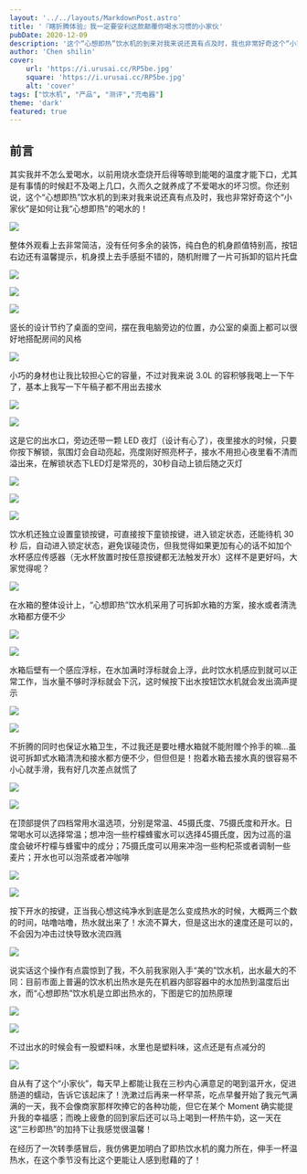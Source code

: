 ```yaml
---
layout: '../../layouts/MarkdownPost.astro'
title: '『瞎折腾体验』我一定要安利这款颠覆你喝水习惯的小家伙'
pubDate: 2020-12-09
description: '这个“心想即热”饮水机的到来对我来说还真有点及时，我也非常好奇这个“小家伙”是如何让我“心想即热”的喝水的！'
author: 'Chen shilin'
cover:
    url: 'https://i.urusai.cc/RP5be.jpg'
    square: 'https://i.urusai.cc/RP5be.jpg'
    alt: 'cover'
tags: ["饮水机", "产品", "测评","充电器"]
theme: 'dark'
featured: true
---
```


## 前言

其实我并不怎么爱喝水，以前用烧水壶烧开后得等晾到能喝的温度才能下口，尤其是有事情的时候赶不及喝上几口，久而久之就养成了不爱喝水的坏习惯。你还别说，这个“心想即热”饮水机的到来对我来说还真有点及时，我也非常好奇这个“小家伙”是如何让我“心想即热”的喝水的！

![](https://zaaap-1254235226.cos.ap-guangzhou.myqcloud.com/long_pic/2021/03/13/20210313132804708.jpg?size=1080x608&imageMogr2/format/jpeg/quality/60)

整体外观看上去非常简洁，没有任何多余的装饰，纯白色的机身颜值特别高，按钮右边还有温馨提示，机身摸上去手感挺不错的，随机附赠了一片可拆卸的铝片托盘

![](https://zaaap-1254235226.cos.ap-guangzhou.myqcloud.com/long_pic/2021/03/13/20210313132804800.jpg?size=1080x608&imageMogr2/format/jpeg/quality/60)

![](https://zaaap-1254235226.cos.ap-guangzhou.myqcloud.com/long_pic/2021/03/13/2021031313280414.jpg?size=1080x608&imageMogr2/format/jpeg/quality/60)

![](https://zaaap-1254235226.cos.ap-guangzhou.myqcloud.com/long_pic/2021/03/13/20210313132804613.jpg?size=1080x608&imageMogr2/format/jpeg/quality/60)

竖长的设计节约了桌面的空间，摆在我电脑旁边的位置，办公室的桌面上都可以很好地搭配房间的风格

![](https://zaaap-1254235226.cos.ap-guangzhou.myqcloud.com/long_pic/2021/03/13/20210313132804247.jpg?size=1080x608&imageMogr2/format/jpeg/quality/60)

小巧的身材也让我比较担心它的容量，不过对我来说 3.0L 的容积够我喝上一下午了，基本上我写一下午稿子都不用出去接水

![](https://zaaap-1254235226.cos.ap-guangzhou.myqcloud.com/long_pic/2021/03/13/20210313132804365.jpg?size=1080x608&imageMogr2/format/jpeg/quality/60)

![](https://zaaap-1254235226.cos.ap-guangzhou.myqcloud.com/long_pic/2021/03/13/20210313132804198.jpg?size=1080x608&imageMogr2/format/jpeg/quality/60)

这是它的出水口，旁边还带一颗 LED 夜灯（设计有心了），夜里接水的时候，只要你按下解锁，氛围灯会自动亮起，亮度刚好照亮杯子，接水不用担心夜里看不清而溢出来，在解锁状态下LED灯是常亮的，30秒自动上锁后随之灭灯

![](https://zaaap-1254235226.cos.ap-guangzhou.myqcloud.com/long_pic/2021/03/13/20210313132804413.jpg?size=1080x608&imageMogr2/format/jpeg/quality/60)

![](https://zaaap-1254235226.cos.ap-guangzhou.myqcloud.com/long_pic/2021/03/13/20210313132804291.jpg?size=1080x608&imageMogr2/format/jpeg/quality/60)

![](https://zaaap-1254235226.cos.ap-guangzhou.myqcloud.com/long_pic/2021/03/13/20210313132804537.jpg?size=1080x608&imageMogr2/format/jpeg/quality/60)

饮水机还独立设置童锁按键，可直接按下童锁按键，进入锁定状态，还能待机 30秒 后，自动进入锁定状态，避免误碰烫伤，但我觉得如果更加有心的话不如加个水杯感应传感器（无水杯放置时按任意按键都无法触发开水）这样不是更好吗，大家觉得呢？

![](https://zaaap-1254235226.cos.ap-guangzhou.myqcloud.com/long_pic/2021/03/13/20210313132804102.jpg?size=1080x608&imageMogr2/format/jpeg/quality/60)

在水箱的整体设计上，“心想即热”饮水机采用了可拆卸水箱的方案，接水或者清洗水箱都方便不少

![](https://zaaap-1254235226.cos.ap-guangzhou.myqcloud.com/long_pic/2021/03/13/20210313132804795.jpg?size=1080x608&imageMogr2/format/jpeg/quality/60)

![](https://zaaap-1254235226.cos.ap-guangzhou.myqcloud.com/long_pic/2021/03/13/20210313132804736.jpg?size=1080x608&imageMogr2/format/jpeg/quality/60)

水箱后壁有一个感应浮标，在水加满时浮标就会上浮，此时饮水机感应到就可以正常工作，当水量不够时浮标就会下沉，这时候按下出水按钮饮水机就会发出滴声提示

![](https://zaaap-1254235226.cos.ap-guangzhou.myqcloud.com/long_pic/2021/03/13/20210313132804293.jpg?size=1080x608&imageMogr2/format/jpeg/quality/60)

![](https://zaaap-1254235226.cos.ap-guangzhou.myqcloud.com/long_pic/2021/03/13/20210313132804904.jpg?size=1080x608&imageMogr2/format/jpeg/quality/60)

不折腾的同时也保证水箱卫生，不过我还是要吐槽水箱就不能附赠个拎手的嘛...虽说可拆卸式水箱清洗和接水都方便不少，但但但是！抱着水箱去接水真的很容易不小心就手滑，我有好几次差点就慌了

![](https://zaaap-1254235226.cos.ap-guangzhou.myqcloud.com/long_pic/2021/03/13/2021031313280456.jpg?size=1080x608&imageMogr2/format/jpeg/quality/60)

![](https://zaaap-1254235226.cos.ap-guangzhou.myqcloud.com/long_pic/2021/03/13/2021031313280445.jpg?size=1080x608&imageMogr2/format/jpeg/quality/60)

在顶部提供了四档常用水温选项，分别是常温、45摄氏度、75摄氏度和开水。日常喝水可以选择常温；想冲泡一些柠檬蜂蜜水可以选择45摄氏度，因为过高的温度会破坏柠檬与蜂蜜中的成分；75摄氏度可以用来冲泡一些枸杞茶或者调制一些麦片；开水也可以泡茶或者冲咖啡

![](https://zaaap-1254235226.cos.ap-guangzhou.myqcloud.com/long_pic/2021/03/13/20210313132804181.jpg?size=1015x571&imageMogr2/format/jpeg/quality/60)

![](https://zaaap-1254235226.cos.ap-guangzhou.myqcloud.com/long_pic/2021/03/13/20210313132804314.jpg?size=1080x608&imageMogr2/format/jpeg/quality/60)

按下开水的按键，正当我心想这纯净水到底是怎么变成热水的时候，大概两三个数的时间，咕噜咕噜，热水就出来了！水流不算大，但是这出水的速度还是可以的，不会因为冲击过快导致水流四溅

![](https://zaaap-1254235226.cos.ap-guangzhou.myqcloud.com/long_pic/2021/03/13/20210313132804785.jpg?size=1080x608&imageMogr2/format/jpeg/quality/60)

说实话这个操作有点震惊到了我，不久前我家刚入手“美的”饮水机，出水最大的不同：目前市面上普遍的饮水机出热水是先在机器内部容器中的水加热到温度后出水，而“心想即热”饮水机是立即出热水的，下图是它的加热原理

![](https://zaaap-1254235226.cos.ap-guangzhou.myqcloud.com/long_pic/2021/03/13/20210313132804235.jpg?size=1043x587&imageMogr2/format/jpeg/quality/60)

![](https://zaaap-1254235226.cos.ap-guangzhou.myqcloud.com/long_pic/2021/03/13/20210313132804469.jpg?size=1080x608&imageMogr2/format/jpeg/quality/60)

不过出水的时候会有一股塑料味，水里也是塑料味，这点还是有点减分的

![](https://zaaap-1254235226.cos.ap-guangzhou.myqcloud.com/long_pic/2021/03/13/20210313132804270.jpg?size=1080x608&imageMogr2/format/jpeg/quality/60)

自从有了这个“小家伙”，每天早上都能让我在三秒内心满意足的喝到温开水，促进肠道的蠕动，告诉它该起床了！洗漱过后再来一杯早茶，吃点早餐开始了我元气满满的一天，我不会像商家那样吹捧它的各种功能，但它在某个 Moment 确实能提升我的幸福感；而晚上疲惫的回到家后还可以马上喝到一杯热牛奶，这一天在这“三秒即热”的加持下让我感觉很温馨！

在经历了一次转季感冒后，我仿佛更加明白了即热饮水机的魔力所在，伸手一杯温热水，在这个季节没有比这个更能让人感到慰藉的了！
